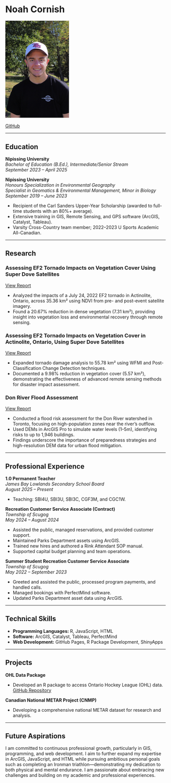 # Noah Cornish  

<img src="https://github.com/NoahCornish/noahcornish/blob/main/images/dji_fly_20230909_154920_895_1694288988815_photo_optimized.jpg" alt="Noah Cornish" width="200" />

[GitHub](https://github.com/NoahCornish)

---

## Education  

**Nipissing University**  
*Bachelor of Education (B.Ed.), Intermediate/Senior Stream*  
*September 2023 – April 2025*  

**Nipissing University**  
*Honours Specialization in Environmental Geography*  
*Specialist in Geomatics & Environmental Management, Minor in Biology*  
*September 2019 – June 2023*  
- Recipient of the Carl Sanders Upper-Year Scholarship (awarded to full-time students with an 80%+ average).  
- Extensive training in GIS, Remote Sensing, and GPS software (ArcGIS, Catalyst, Tableau).  
- Varsity Cross-Country team member; 2022–2023 U Sports Academic All-Canadian.  

---

## Research  

### Assessing EF2 Tornado Impacts on Vegetation Cover Using Super Dove Satellites  
[View Report](https://1drv.ms/b/s!AmvGoGe3Zb1ngc8gxDpWtGvowZZxmQ)  
- Analyzed the impacts of a July 24, 2022 EF2 tornado in Actinolite, Ontario, across 35.36 km² using NDVI from pre- and post-event satellite imagery.  
- Found a 20.67% reduction in dense vegetation (7.31 km²), providing insight into vegetation loss and environmental recovery through remote sensing.  

### Assessing EF2 Tornado Impacts on Vegetation Cover in Actinolite, Ontario, Using Super Dove Satellites  
[View Report](https://1drv.ms/b/s!AmvGoGe3Zb1ngdgZs0WFz-L-cwPLkQ?e=mhYCYN)  
- Expanded tornado damage analysis to 55.78 km² using WFMI and Post-Classification Change Detection techniques.  
- Documented a 9.98% reduction in vegetation cover (5.57 km²), demonstrating the effectiveness of advanced remote sensing methods for disaster impact assessment.  

### Don River Flood Assessment  
[View Report](https://1drv.ms/b/s!AmvGoGe3Zb1nyHx7OhRRmGkRDTYb?e=ht6b83)  
- Conducted a flood risk assessment for the Don River watershed in Toronto, focusing on high-population zones near the river’s outflow.  
- Used DEMs in ArcGIS Pro to simulate water levels (1–5m), identifying risks to up to 1,946 buildings.  
- Findings underscore the importance of preparedness strategies and high-resolution DEM data for urban flood mitigation.  

---

## Professional Experience  

**1.0 Permanent Teacher**  
*James Bay Lowlands Secondary School Board*  
*August 2025 – Present*  
- Teaching: SBI4U, SBI3U, SBI3C, CGF3M, and CGC1W.  

**Recreation Customer Service Associate (Contract)**  
*Township of Scugog*  
*May 2024 – August 2024*  
- Assisted the public, managed reservations, and provided customer support.  
- Maintained Parks Department assets using ArcGIS.  
- Trained new hires and authored a Rink Attendant SOP manual.  
- Supported capital budget planning and team operations.  

**Summer Student Recreation Customer Service Associate**  
*Township of Scugog*  
*May 2022 – September 2023*  
- Greeted and assisted the public, processed program payments, and handled calls.  
- Managed bookings with PerfectMind software.  
- Updated Parks Department asset data using ArcGIS.  

---

## Technical Skills  

- **Programming Languages:** R, JavaScript, HTML  
- **Software:** ArcGIS, Catalyst, Tableau, PerfectMind  
- **Web Development:** GitHub Pages, R Package Development, ShinyApps  

---

## Projects  

**OHL Data Package**  
- Developed an R package to access Ontario Hockey League (OHL) data.  
[GitHub Repository](https://www.github.com/NoahCornish/OHLpkg)  

**Canadian National METAR Project (CNMP)**  
- Developing a comprehensive national METAR dataset for research and analysis.  

---

## Future Aspirations  

I am committed to continuous professional growth, particularly in GIS, programming, and web development. I aim to further expand my expertise in ArcGIS, JavaScript, and HTML while pursuing ambitious personal goals such as completing an Ironman triathlon—demonstrating my dedication to both physical and mental endurance. I am passionate about embracing new challenges and building on my academic and professional experiences.  
